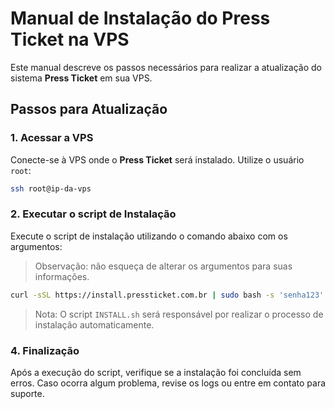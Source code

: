 # Manual de Instalação do Press Ticket na VPS

Este manual descreve os passos necessários para realizar a atualização do sistema **Press Ticket** em sua VPS.

## Passos para Atualização

### 1. Acessar a VPS

Conecte-se à VPS onde o **Press Ticket** será instalado. Utilize o usuário `root`:

```bash
ssh root@ip-da-vps
```

### 2. Executar o script de Instalação

Execute o script de instalação utilizando o comando abaixo com os argumentos:

> Observação: não esqueça de alterar os argumentos para suas informações.

```bash
curl -sSL https://install.pressticket.com.br | sudo bash -s 'senha123' 'empresa' 'back.pressticket.com.br' 'front.pressticket.com.br' 8080 3333 3 10 'admin@pressticket.com.br'
```

> Nota: O script `INSTALL.sh` será responsável por realizar o processo de instalação automaticamente.

### 4. Finalização

Após a execução do script, verifique se a instalação foi concluída sem erros. Caso ocorra algum problema, revise os logs ou entre em contato para suporte.
